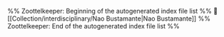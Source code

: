 %% Zoottelkeeper: Beginning of the autogenerated index file list  %%
📄 [[Collection/interdisciplinary/Nao Bustamante|Nao Bustamante]]
%% Zoottelkeeper: End of the autogenerated index file list  %%
